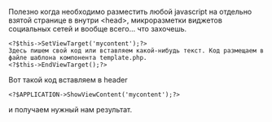 Полезно когда необходимо разместить любой javascript на отдельно взятой странице в внутри \<head\>, микроразметки виджетов социальных сетей и вообще всего... что захочешь.

    <?$this->SetViewTarget('mycontent');?>
    Здесь пишем свой код или вставляем какой-нибудь текст. Код размещаем в файле шаблона компонента template.php.
    <?$this->EndViewTarget();?>

Вот такой код вставляем в header
    
    <?$APPLICATION->ShowViewContent('mycontent');?>

и получаем нужный нам результат.